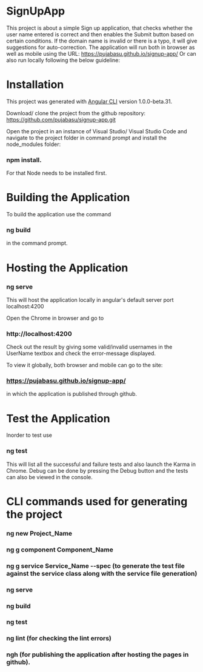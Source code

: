 # SignUpApp

This project is about a simple Sign up application, that checks whether the user name entered is correct and then enables the Submit button based on certain conditions. If the domain name is invalid or there is a typo, it will give suggestions for auto-correction.
The application will run both in browser as well as mobile using the URL:
https://pujabasu.github.io/signup-app/
Or can also run locally following the below guideline:

# Installation

This project was generated with [Angular CLI](https://github.com/angular/angular-cli) version 1.0.0-beta.31.

Download/ clone the project from the github repository:
https://github.com/pujabasu/signup-app.git

Open the project in an instance of Visual Studio/ Visual Studio Code and navigate to the project folder in command prompt and install the node_modules folder:

### npm install.

For that Node needs to be installed first.

# Building the Application

To build the application use the command 

### ng build

in the command prompt.

# Hosting the Application

### ng serve

This will host the application locally in angular's default server port localhost:4200

Open the Chrome in browser and go to
### http://localhost:4200

Check out the result by giving some valid/invalid usernames in the UserName textbox and check the error-message displayed.

To view it globally, both browser and mobile can go to the site: 
### https://pujabasu.github.io/signup-app/

in which the application is published through github.

# Test the Application

Inorder to test use

### ng test 

This will list all the successful and failure tests and also launch the Karma in Chrome. Debug can be done by pressing the Debug button and the tests can also be viewed in the console. 

# CLI commands used for generating the project

### ng new Project_Name
### ng g component Component_Name
### ng g service Service_Name --spec (to generate the test file against the service class along with the service file generation)
### ng serve
### ng build
### ng test
### ng lint (for checking the lint errors)
### ngh (for publishing the application after hosting the pages in github).

